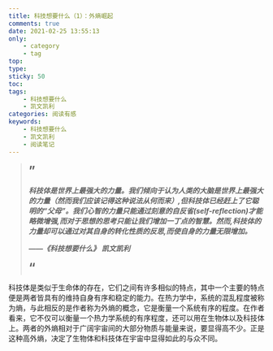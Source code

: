 ```yaml
---
title: 科技想要什么（1）：外熵崛起
comments: true
date: 2021-02-25 13:55:13
only:
	- category
	- tag
top:
type:
sticky: 50
toc:
tags:
	- 科技想要什么
	- 凯文凯利
categories: 阅读有感
keywords:
	- 科技想要什么
	- 凯文凯利
	- 阅读笔记
---
```


> <font size='5'>**”**</font>
>
> ***科技体是世界上最强大的力量。我们倾向于认为人类的大脑是世界上最强大的力量（然而我们应该记得这种说法从何而来）,但科技体已经赶上了它聪明的“父母”。我们心智的力量只能通过刻意的自反省(self-reflection)才能略微增强,而对于思想的思考只能让我们增加一丁点的智慧。然而,科技体的力量却可以通过对其自身的转化性质的反思,而使自身的力量无限增加。***
>
> ***——《科技想要什么》 凯文凯利***
>
>  <font size='5'>**“**</font>

科技体是类似于生命体的存在，它们之间有许多相似的特点，其中一个主要的特点便是两者皆具有的维持自身有序和稳定的能力。在热力学中，系统的混乱程度被称为熵，与此相反的是作者称为外熵的概念，它是衡量一个系统有序的程度。在作者看来，它不仅可以衡量一个热力学系统的有序程度，还可以用在生物体以及科技体上。两者的外熵相对于广阔宇宙间的大部分物质与能量来说，要显得高不少。正是这种高外熵，决定了生物体和科技体在宇宙中显得如此的与众不同。